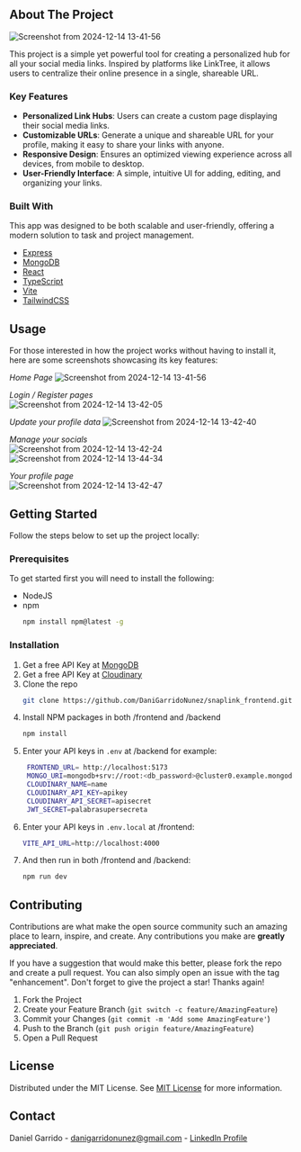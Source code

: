 ## About The Project

![Screenshot from 2024-12-14 13-41-56](https://github.com/user-attachments/assets/df4d8de6-d99d-4b38-aa01-e90c05d4d3ce)

This project is a simple yet powerful tool for creating a personalized hub for all your social media links. Inspired by platforms like LinkTree, it allows users to centralize their online presence in a single, shareable URL.  

### Key Features

- **Personalized Link Hubs**: Users can create a custom page displaying their social media links.  
- **Customizable URLs**: Generate a unique and shareable URL for your profile, making it easy to share your links with anyone.  
- **Responsive Design**: Ensures an optimized viewing experience across all devices, from mobile to desktop.  
- **User-Friendly Interface**: A simple, intuitive UI for adding, editing, and organizing your links. 

### Built With

This app was designed to be both scalable and user-friendly, offering a modern solution to task and project management.

- [Express](https://expressjs.com/)
- [MongoDB](https://www.mongodb.com/)
- [React](https://reactjs.org)
- [TypeScript](https://www.typescriptlang.org/)
- [Vite](https://vite.dev/)
- [TailwindCSS](https://tailwindcss.com/)


## Usage

For those interested in how the project works without having to install it, here are some screenshots showcasing its key features:  

*Home Page* 
![Screenshot from 2024-12-14 13-41-56](https://github.com/user-attachments/assets/df4d8de6-d99d-4b38-aa01-e90c05d4d3ce)


*Login / Register pages*  
![Screenshot from 2024-12-14 13-42-05](https://github.com/user-attachments/assets/4d490ca5-682d-4301-8e50-2c8d4d9642ff)


*Update your profile data* 
![Screenshot from 2024-12-14 13-42-40](https://github.com/user-attachments/assets/bf88f909-baca-438f-9cf6-c83e4b2c01cd)


*Manage your socials*  
![Screenshot from 2024-12-14 13-42-24](https://github.com/user-attachments/assets/17665d72-2bd9-4358-92a5-424f98f9253a)
![Screenshot from 2024-12-14 13-44-34](https://github.com/user-attachments/assets/75e05ddf-3c2a-4229-abb1-e13e46787d02)


*Your profile page*  
![Screenshot from 2024-12-14 13-42-47](https://github.com/user-attachments/assets/c34d6833-627a-4f0a-9375-c037901cd8d0)


## Getting Started

Follow the steps below to set up the project locally:

### Prerequisites

To get started first you will need to install the following:

- NodeJS
- npm
  ```sh
  npm install npm@latest -g
  ```

### Installation

1. Get a free API Key at [MongoDB](https://www.mongodb.com/es/cloud/atlas/register)
2. Get a free API Key at [Cloudinary](https://cloudinary.com/users/register_free)
3. Clone the repo
   ```sh
   git clone https://github.com/DaniGarridoNunez/snaplink_frontend.git
   ```
4. Install NPM packages in both /frontend and /backend
   ```sh
   npm install
   ```
5. Enter your API keys in `.env` at /backend for example:
   ```sh
    FRONTEND_URL= http://localhost:5173
    MONGO_URI=mongodb+srv://root:<db_password>@cluster0.example.mongodb.net/snaplink
    CLOUDINARY_NAME=name
    CLOUDINARY_API_KEY=apikey
    CLOUDINARY_API_SECRET=apisecret
    JWT_SECRET=palabrasupersecreta
   ```
6. Enter your API keys in `.env.local` at /frontend:
    ```sh
    VITE_API_URL=http://localhost:4000
    ```
7. And then run in both /frontend and /backend:
   ```sh
   npm run dev
   ```


## Contributing

Contributions are what make the open source community such an amazing place to learn, inspire, and create. Any contributions you make are **greatly appreciated**.

If you have a suggestion that would make this better, please fork the repo and create a pull request. You can also simply open an issue with the tag "enhancement".
Don't forget to give the project a star! Thanks again!

1. Fork the Project
2. Create your Feature Branch (`git switch -c feature/AmazingFeature`)
3. Commit your Changes (`git commit -m 'Add some AmazingFeature'`)
4. Push to the Branch (`git push origin feature/AmazingFeature`)
5. Open a Pull Request

## License

Distributed under the MIT License. See [MIT License](https://opensource.org/licenses/MIT) for more information.

## Contact

Daniel Garrido - danigarridonunez@gmail.com - [LinkedIn Profile](https://www.linkedin.com/in/daniel-garrido-87b041223/)
